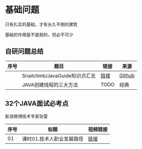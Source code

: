 # 基础问题

只有扎实的基础，才有长久不倒的建筑

基础的作用是不直观的，但必不可少

## 自研问题总结

|序号|题目|链接|来源|
|--|--|--|--|
||Snailclimb/JavaGuide知识点汇总|[链接](Snailclimb_JavaGuide)|[Github](https://github.com/Snailclimb/JavaGuide)|
||JAVA创建线程的三大方法|TODO|经典|

## 32个JAVA面试必考点 

新浪微博技术专家张雷

|序号|标题|视频链接|
|--|--|--|
|01|课时01.技术人职业发展路径|[链接](https://tswork.peterpy.cn/32个JAVA面试必考点/课时01.技术人职业发展路径.mp4)|
